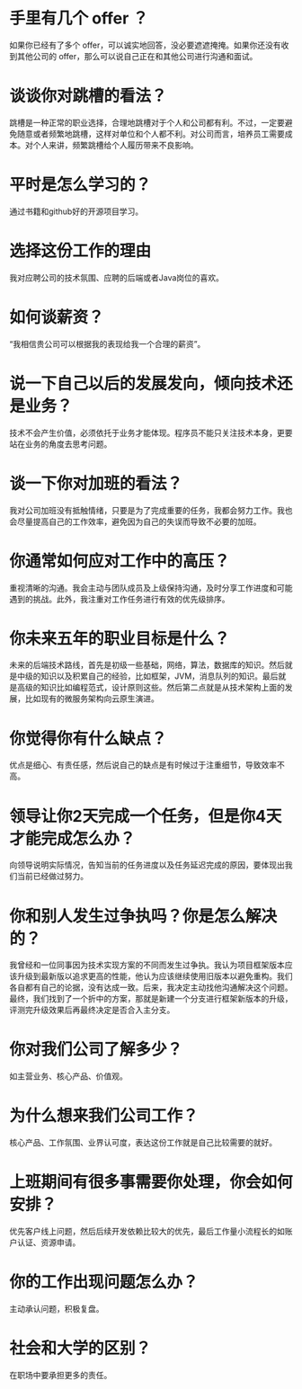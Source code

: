 # ⼿⾥有⼏个 offer ？

如果你已经有了多个 offer，可以诚实地回答，没必要遮遮掩掩。如果你还没有收到其他公司的 offer，那么可以说⾃⼰正在和其他公司进⾏沟通和⾯试。

# 谈谈你对跳槽的看法？

跳槽是⼀种正常的职业选择，合理地跳槽对于个⼈和公司都有利。不过，⼀定要避免随意或者频繁地跳槽，这样对单位和个⼈都不利。对公司而言，培养员工需要成本。对个人来讲，频繁跳槽给个人履历带来不良影响。

# 平时是怎么学习的？

通过书籍和github好的开源项目学习。

# 选择这份⼯作的理由

我对应聘公司的技术氛围、应聘的后端或者Java岗位的喜欢。

# 如何谈薪资？
“我相信贵公司可以根据我的表现给我⼀个合理的薪资”。

# 说⼀下⾃⼰以后的发展发向，倾向技术还是业务？
技术不会产⽣价值，必须依托于业务才能体现。程序员不能只关注技术本身，更要站在业务的⻆度去思考问题。
# 谈⼀下你对加班的看法？
我对公司加班没有抵触情绪，只要是为了完成重要的任务，我都会努⼒⼯作。我也会尽量提⾼⾃⼰的⼯作效率，避免因为⾃⼰的失误⽽导致不必要的加班。
# 你通常如何应对⼯作中的⾼压？
重视清晰的沟通。我会主动与团队成员及上级保持沟通，及时分享⼯作进度和可能遇到的挑战。此外，我注重对⼯作任务进⾏有效的优先级排序。
# 你未来五年的职业⽬标是什么？
未来的后端技术路线，首先是初级一些基础，网络，算法，数据库的知识。然后就是中级的知识以及积累自己的经验，比如框架，JVM，消息队列的知识。最后就是高级的知识比如编程范式，设计原则这些。然后第二点就是从技术架构上面的发展，比如现有的微服务架构向云原生演进。
# 你觉得你有什么缺点？
优点是细⼼、有责任感，然后说⾃⼰的缺点是有时候过于注重细节，导致效率不⾼。
# 领导让你2天完成⼀个任务，但是你4天才能完成怎么办？
向领导说明实际情况，告知当前的任务进度以及任务延迟完成的原因，要体现出我们当前已经做过努⼒。
# 你和别⼈发⽣过争执吗？你是怎么解决的？
我曾经和⼀位同事因为技术实现⽅案的不同⽽发⽣过争执。我认为项⽬框架版本应该升级到最新版以追求更⾼的性能，他认为应该继续使⽤旧版本以避免重构。我们各⾃都有⾃⼰的论据，没有达成⼀致。后来，我决定主动找他沟通解决这个问题。最终，我们找到了⼀个折中的⽅案，那就是新建⼀个分⽀进⾏框架新版本的升级，评测完升级效果后再最终决定是否合⼊主分⽀。
# 你对我们公司了解多少？
如主营业务、核⼼产品、价值观。
# 为什么想来我们公司⼯作？
核⼼产品、⼯作氛围、业界认可度，表达这份⼯作就是⾃⼰⽐较需要的就好。
# 上班期间有很多事需要你处理，你会如何安排？
优先客户线上问题，然后后续开发依赖比较大的优先，最后工作量小流程长的如账户认证、资源申请。
# 你的⼯作出现问题怎么办？
主动承认问题，积极复盘。
# 社会和⼤学的区别？
在职场中要承担更多的责任。